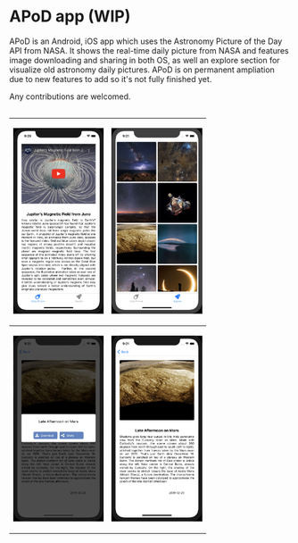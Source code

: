 # APoD app (WIP)
APoD is an Android, iOS app which uses the Astronomy Picture of the Day API from NASA.
It shows the real-time daily picture from NASA and features image downloading and sharing in both OS, as well an explore section for visualize old astronomy daily pictures.
APoD is on permanent ampliation due to new features to add so it's not fully finished yet.

Any contributions are welcomed.


<table style="width:70%; margin-top: 30px">
  <tr>
    <th>
      <p align="center">
        <img src="https://raw.githubusercontent.com/mavaras/APoD/master/res/daily_picture.png">
      </p>
    </th>
    <th>
      <p align="center">
        <img src="https://raw.githubusercontent.com/mavaras/APoD/master/res/explore.png">
      </p>
    </th>
  </tr>
  <tr>
    <th>
      <p align="center">
        <img src="https://raw.githubusercontent.com/mavaras/APoD/master/res/download_share.png">
      </p>
    </th>
    <th>
      <p align="center">
        <img src="https://raw.githubusercontent.com/mavaras/APoD/master/res/picture.png">
      </p>
    </th>
  </tr>
</table>
